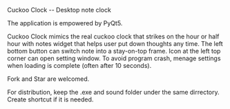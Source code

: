 Cuckoo Clock -- Desktop note clock

The application is empowered by PyQt5.

Cuckoo Clock mimics the real cuckoo clock that strikes on the hour or half hour with notes widget that helps user put down thoughts any time.
The left bottom button can switch note into a stay-on-top frame.
Icon at the left top corner can open setting window. To avoid program crash, menage settings when loading is complete (often after 10 seconds).

Fork and Star are welcomed.

For distribution, keep the .exe and sound folder under the same dirrectory. Create shortcut if it is needed.
